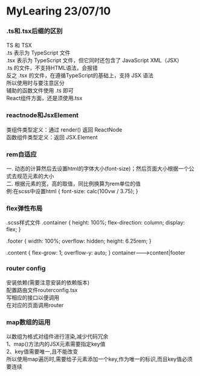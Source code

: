 # MyLearing 23/07/10
### .ts和.tsx后缀的区别
TS 和 TSX  
.ts 表示为 TypeScript 文件  
.tsx 表示为 TypeScript 文件，但它同时还包含了 JavaScript XML（JSX）  
.ts 的文件，不支持HTML语法，会报错  
反之 .tsx 的文件，在遵循TypeScript的基础上，支持 JSX 语法  
所以使用时与要注意区分  
辅助的函数文件使用 .ts 即可  
React组件方面，还是须使用.tsx     
### reactnode和JsxElement
类组件类型定义：通过 render() 返回 ReactNode  
函数组件类型定义：返回 JSX.Element
### rem自适应
一. 动态的计算然后去设置html的字体大小(font-size)；然后页面大小根据一个公式去规范元素的大小  
二. 根据元素的宽，高的取值，同比例换算为rem单位的值  
例:在scss中设置html {
  font-size: calc(100vw / 3.75);
}
### flex弹性布局
.scss样式文件
.container {
    height: 100%;
    flex-direction: column;
    display: flex;
}

.footer {
    width: 100%;
    overflow: hidden;
    height: 6.25rem;
}

.content {
    flex-grow: 1;
    overflow-y: auto;
}
container--->content|footer
### router config
安装依赖(需要注意安装的依赖版本)  
配置路由文件routerconfig.tsx  
写相应的接口以便调用  
在对应的页面调用router  
### map数组的运用
以数组为格式对组件进行渲染,减少代码冗余  
1、map()方法内的JSX元素需要指定key值  
2、key值需要唯一,且不能改变  
所以使用map遍历时,需要给子元素添加一个key,作为唯一的标识,而且key值必须要连续  
